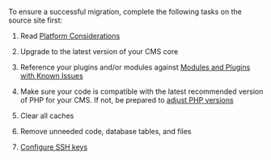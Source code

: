 To ensure a successful migration, complete the following tasks on the source site first:

1. Read [Platform Considerations](/platform-considerations)

1. Upgrade to the latest version of your CMS core

1. Reference your plugins and/or modules against [Modules and Plugins with Known Issues](/modules-plugins-known-issues)

1. Make sure your code is compatible with the latest recommended version of PHP for your CMS. If not, be prepared to [adjust PHP versions](/php-versions/#configure-php-version)

1. Clear all caches

1. Remove unneeded code, database tables, and files

1. [Configure SSH keys](/ssh-keys)